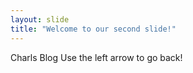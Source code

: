 ```yaml
---
layout: slide
title: "Welcome to our second slide!"
---
```

Charls Blog
Use the left arrow to go back!
